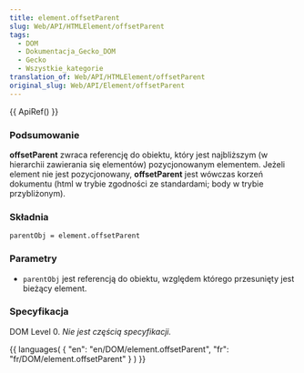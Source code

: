 ```yaml
---
title: element.offsetParent
slug: Web/API/HTMLElement/offsetParent
tags:
  - DOM
  - Dokumentacja_Gecko_DOM
  - Gecko
  - Wszystkie_kategorie
translation_of: Web/API/HTMLElement/offsetParent
original_slug: Web/API/Element/offsetParent
---
```

{{ ApiRef() }}

### Podsumowanie

**offsetParent** zwraca referencję do obiektu, który jest najbliższym (w hierarchii zawierania się elementów) pozycjonowanym elementem. Jeżeli element nie jest pozycjonowany, **offsetParent** jest wówczas korzeń dokumentu (html w trybie zgodności ze standardami; body w trybie przybliżonym).

### Składnia

    parentObj = element.offsetParent

### Parametry

- `parentObj` jest referencją do obiektu, względem którego przesunięty jest bieżący element.

### Specyfikacja

DOM Level 0.
_Nie jest częścią specyfikacji._



{{ languages( { "en": "en/DOM/element.offsetParent", "fr": "fr/DOM/element.offsetParent" } ) }}
